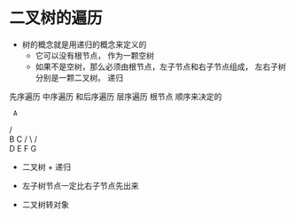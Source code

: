 # 二叉树的遍历
  - 树的概念就是用递归的概念来定义的 
    - 它可以没有根节点， 作为一颗空树
    - 如果不是空树，那么必须由根节点，左子节点和右子节点组成， 左右子树分别是一颗二叉树。 递归

  先序遍历 中序遍历 和后序遍历 层序遍历
  根节点 顺序来决定的 

     A
   /   \
  B     C
 / \  /   \
D   E F    G

- 二叉树 + 递归 
- 左子树节点一定比右子节点先出来



- 二叉树转对象